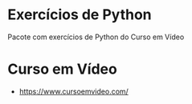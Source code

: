 # Exercícios de Python

Pacote com exercícios de Python do Curso em Vídeo

# Curso em Vídeo

  - https://www.cursoemvideo.com/
